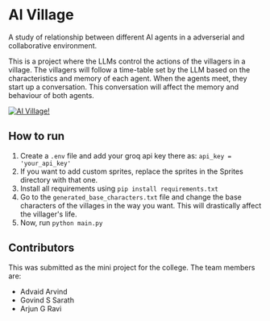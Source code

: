 # AI Village
A study of relationship between different AI agents in a adverserial and collaborative environment.

This is a project where the LLMs control the actions of the villagers in a village. The villagers will follow a time-table set by the LLM based on the characteristics and memory of each agent. When the agents meet, they start up a conversation. This conversation will affect the memory and behaviour of both agents. 

[![AI Village!](https://img.youtube.com/vi/aHd0qiFE9gI/maxresdefault.jpg)](https://www.youtube.com/watch?v=aHd0qiFE9gI)


## How to run
1. Create a `.env` file and add your groq api key there as:
   `api_key = 'your_api_key'`
2. If you want to add custom sprites, replace the sprites in the Sprites directory with that one. 
3. Install all requirements using `pip install requirements.txt`
4. Go to the `generated_base_characters.txt` file and change the base characters of the villages in the way you want. This will drastically affect the villager's life.
5. Now, run `python main.py`

## Contributors
This was submitted as the mini project for the college.
The team members are:
  - Advaid Arvind
  - Govind S Sarath
  - Arjun G Ravi